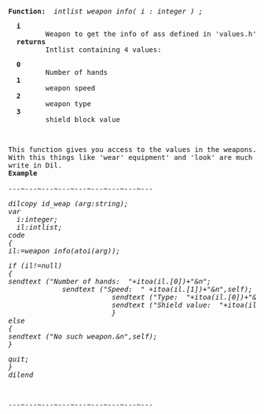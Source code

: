 <div class="mw-parser-output"><p><br />
<span id="bfweapon_info"></span>
</p>
<pre><b>Function:</b>  <i>intlist weapon_info( i&#160;: integer )&#160;;</i>
</pre>
<pre>  <b>i</b>
         Weapon to get the info of ass defined in 'values.h' and 'weapons.def'
  <b>returns</b>
         Intlist containing 4 values:
</pre>
<pre>  <b>0</b>
         Number of hands
  <b>1</b>
         weapon speed
  <b>2</b>
         weapon type
  <b>3</b>
         shield block value
</pre>
<p><br />
</p>
<pre>This function gives you access to the values in the weapons.def file.
With this things like 'wear' equipment' and 'look' are much easier to
write in Dil.
<b>Example</b>
<i>
---~---~---~---~---~---~---~---~---
</i></pre><i><pre>dilcopy id_weap (arg:string);
var
  i:integer;
  il:intlist;
code
{
il:=weapon_info(atoi(arg));
</pre></i><i><pre>if (il!=null)
{
sendtext ("Number of hands:  "+itoa(il.[0])+"&amp;n";
             sendtext ("Speed:  " +itoa(il.[1])+"&amp;n",self);
                         sendtext ("Type:  "+itoa(il.[0])+"&amp;n",self);
                         sendtext ("Shield value:  "+itoa(il.[0])+"&amp;n",self);
                         }
else
{
sendtext ("No such weapon.&amp;n",self);
}
</pre></i><i><pre>quit;
}
dilend
</pre></i><i><p><br />
</p></i><i><pre>---~---~---~---~---~---~---~---~---
</pre></i><i></i><pre><i></i>
</pre></div>